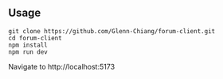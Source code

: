 ## Usage
```
git clone https://github.com/Glenn-Chiang/forum-client.git
cd forum-client
npm install
npm run dev
```
Navigate to http://localhost:5173
